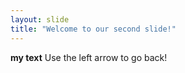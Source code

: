 ```yaml
---
layout: slide
title: "Welcome to our second slide!"
---
```

**my text**
Use the left arrow to go back!
